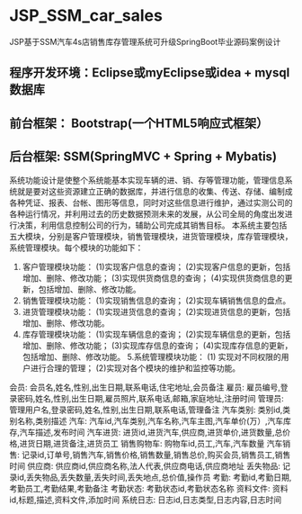 # JSP_SSM_car_sales
JSP基于SSM汽车4s店销售库存管理系统可升级SpringBoot毕业源码案例设计

## 程序开发环境：Eclipse或myEclipse或idea + mysql数据库
## 前台框架： Bootstrap(一个HTML5响应式框架）
## 后台框架: SSM(SpringMVC + Spring + Mybatis)

  系统功能设计是使整个系统能基本实现车辆的进、销、存等管理功能，管理信息系统就是要对这些资源建立正确的数据库，并进行信息的收集、传送、存储、编制成各种凭证、报表、台帐、图形等信息，同时对这些信息进行维护，通过实测公司的各种运行情况，并利用过去的历史数据预测未来的发展，从公司全局的角度出发进行决策，利用信息控制公司的行为，辅助公司完成其销售目标。
本系统主要包括五大模块，分别是客户管理模块，销售管理模块，进货管理模块，库存管理模块，系统管理模块。每个模块的功能如下：
1. 客户管理模块功能：
(1)实现客户信息的查询；
(2)实现客户信息的更新，包括增加、删除、修改功能；
(3)实现供货商信息的查询；
(4)实现供货商信息的更新，包括增加、删除、修改功能。
2. 销售管理模块功能：
(1)实现销售信息的查询；
(2)实现车辆销售信息的盘点。
3. 进货管理模块功能：
(1)实现进货信息的查询；
(2)实现进货信息的更新，包括增加、删除、修改功能。
4. 库存管理模块功能：
(1)实现车辆信息的查询；
(2)实现车辆信息的更新，包括增加、删除、修改功能；
(3)实现库存信息的查询；
(4)实现库存信息的更新，包括增加、删除、修改功能。
5.系统管理模块功能：
(1) 实现对不同权限的用户进行合理的管理；
(2)实现对各个模块的维护和监控等功能。

会员: 会员名,姓名,性别,出生日期,联系电话,住宅地址,会员备注
雇员: 雇员编号,登录密码,姓名,性别,出生日期,雇员照片,联系电话,邮箱,家庭地址,注册时间
管理员: 管理用户名,登录密码,姓名,性别,出生日期,联系电话,管理备注
汽车类别: 类别id,类别名称,类别描述
汽车: 汽车id,汽车类别,汽车名称,汽车主图,汽车单价(万）,汽车库存,汽车描述,发布时间
汽车进货: 进货id,进货汽车,供应商,进货单价,进货数量,总价格,进货日期,进货备注,进货员工
销售购物车: 购物车id,员工,汽车,汽车数量
汽车销售: 记录id,订单号,销售汽车,销售价格,销售数量,销售总价,购买会员,销售员工,销售时间
供应商: 供应商id,供应商名称,法人代表,供应商电话,供应商地址
丢失物品: 记录id,丢失物品,丢失数量,丢失时间,丢失地点,总价值,操作员
考勤: 考勤id,考勤日期,考勤员工,考勤结果,考勤备注
考勤状态: 考勤状态id,考勤状态名称
资料文件: 资料id,标题,描述,资料文件,添加时间
系统日志: 日志id,日志类型,日志内容,日志时间
